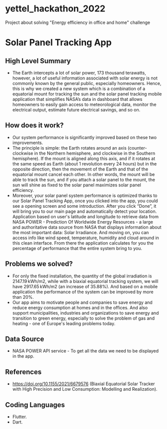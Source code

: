 # yettel_hackathon_2022
Project about solving "Energy efficiency in office and home" challenge
# Solar Panel Tracking App
## High Level Summary 
- The Earth intercepts a lot of solar power, 173 thousand terawatts,  however, a lot of useful information associated with solar energy is not commonly known by the general public, especially homeowners. Hence, this is why we created a new system which is a combination of a equatorial mount for tracking the sun and the solar panel tracking mobile application that simplifies NASA’s data in dashboard that allows homeowners to easily gain access to meteorological data, monitor the electrical output, estimate future electrical savings, and so on.
## How does it work?
- Our system performance is significantly improved based on these two improvements.
- The principle is simple: the Earth rotates around an axis (counter-clockwise in the Northern hemisphere, and clockwise in the Southern hemisphere). If the mount is aligned along this axis, and if it rotates at the same speed as Earth (about 1 revolution every 24 hours) but in the opposite direction, then the movement of the Earth and that of the equatorial mount cancel each other. In other words, the mount will be able to track the sun, and if you attach a solar panel to the mount, the sun will shine as fixed to the solar panel maximizes solar panel efficiency.
- Moreover, your solar panel system performance is optimized thanks to our Solar Panel Tracking App, once you clicked into the app, you could see a opening screen and some introduction. After you click “Done”, it will bring you to our main page and automatically detect your location. Application based on user's latitude and longitude to retrieve data from NASA POWER - Prediction Of Worldwide Energy Resources - a large and authoritative data source from NASA that displays information about the most important data: Solar Irradiance. And moving on, you can access info like wind speed, temperature, humidity and cloud around in this clean interface. From there the application calculates for you the percentage of performance that the entire system bring to you.
## Problems we solved?
- For only the fixed installation, the quantity of the global irradiation is 2147.19 kWh/m2, while with a biaxial equatorial tracking system, we will have 2917.65 kWh/m2 (an increase of 35.88%). And based on a mobile application the performance of the system can be improved by more than 20%.
- Our app aims to motivate people and companies to save energy and reduce energy consumption at homes and in the offices. And also support municipalities, industries and organizations to save energy and transition to green energy, especially to solve the problem of gas and heating - one of Europe's leading problems today.
## Data Source
- NASA POWER API service - To get all the data we need to be displayed in the app.
## References
- https://doi.org/10.1155/2021/6679576 (Biaxial Equatorial Solar Tracker with High Precision and Low Consumption: Modelling and Realization).
## Coding Languages
- Flutter.
- Dart.

